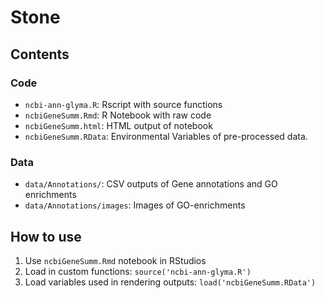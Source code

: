 # Stone

## Contents
### Code
* `ncbi-ann-glyma.R`: Rscript with source functions
* `ncbiGeneSumm.Rmd`: R Notebook with raw code
* `ncbiGeneSumm.html`: HTML output of notebook
* `ncbiGeneSumm.RData`: Environmental Variables of pre-processed data.

### Data
* `data/Annotations/`: CSV outputs of Gene annotations and GO enrichments
* `data/Annotations/images`: Images of GO-enrichments

## How to use
1. Use `ncbiGeneSumm.Rmd` notebook in RStudios
2. Load in custom functions: `source('ncbi-ann-glyma.R')` 
3. Load variables used in rendering outputs: `load('ncbiGeneSumm.RData')`
